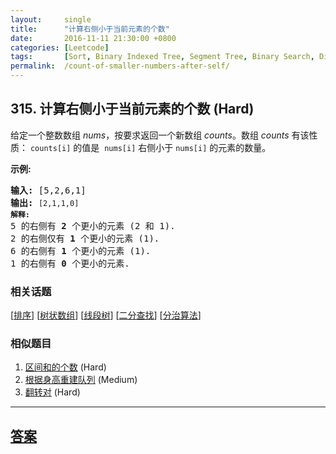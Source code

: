 ```yaml
---
layout:     single
title:      "计算右侧小于当前元素的个数"
date:       2016-11-11 21:30:00 +0800
categories: [Leetcode]
tags:       [Sort, Binary Indexed Tree, Segment Tree, Binary Search, Divide and Conquer]
permalink:  /count-of-smaller-numbers-after-self/
---
```


## 315. 计算右侧小于当前元素的个数 (Hard)

<p>给定一个整数数组 <em>nums</em>，按要求返回一个新数组&nbsp;<em>counts</em>。数组 <em>counts</em> 有该性质： <code>counts[i]</code> 的值是&nbsp; <code>nums[i]</code> 右侧小于&nbsp;<code>nums[i]</code> 的元素的数量。</p>

<p><strong>示例:</strong></p>

<pre><strong>输入:</strong> [5,2,6,1]
<strong>输出:</strong> <code>[2,1,1,0] 
<strong>解释:</strong></code>
5 的右侧有 <strong>2 </strong>个更小的元素 (2 和 1).
2 的右侧仅有 <strong>1 </strong>个更小的元素 (1).
6 的右侧有 <strong>1 </strong>个更小的元素 (1).
1 的右侧有 <strong>0 </strong>个更小的元素.
</pre>

### 相关话题
  [[排序](https://github.com/openset/leetcode/tree/master/tag/sort/README.md)]
  [[树状数组](https://github.com/openset/leetcode/tree/master/tag/binary-indexed-tree/README.md)]
  [[线段树](https://github.com/openset/leetcode/tree/master/tag/segment-tree/README.md)]
  [[二分查找](https://github.com/openset/leetcode/tree/master/tag/binary-search/README.md)]
  [[分治算法](https://github.com/openset/leetcode/tree/master/tag/divide-and-conquer/README.md)]

### 相似题目
  1. [区间和的个数](/count-of-range-sum) (Hard)
  1. [根据身高重建队列](/queue-reconstruction-by-height) (Medium)
  1. [翻转对](/reverse-pairs) (Hard)

---

## [答案](https://github.com/openset/leetcode/tree/master/problems/count-of-smaller-numbers-after-self)
